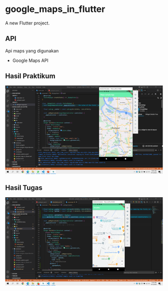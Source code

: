 # google_maps_in_flutter

A new Flutter project.

## API

Api maps yang digunakan

- Google Maps API

## Hasil Praktikum

<img src="images/praktikum.png">

## Hasil Tugas

<img src="images/tugas.png">
